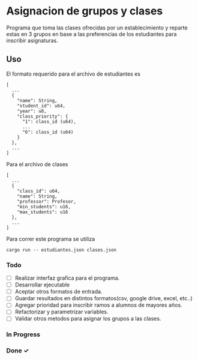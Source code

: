 # Asignacion de grupos y clases

Programa que toma las clases ofrecidas por un establecimiento y reparte estas en 3 grupos en base a las preferencias de los
estudiantes para inscribir asignaturas.

## Uso

El formato requerido para el archivo de estudiantes es
```
[
  ...
  {
    "name": String,
    "student_id": u64,
    "year": u8,
    "class_priority": {
      "1": class_id (u64),
      ...
      "6": class_id (u64)
    }
  },
  ...
]
```

Para el archivo de clases
```
[
  ...
  {
    "class_id": u64,
    "name": String,
    "professor": Profesor,
    "min_students": u16,
    "max_students": u16
  },
  ...
]
```

Para correr este programa se utiliza
```
cargo run -- estudiantes.json clases.json
```

### Todo

- [ ] Realizar interfaz grafica para el programa.
- [ ] Desarrollar ejecutable
- [ ] Aceptar otros formatos de entrada.
- [ ] Guardar resultados en distintos formatos(csv, google drive, excel, etc..)
- [ ] Agregar prioridad para inscribir ramos a alumnos de mayores años.
- [ ] Refactorizar y parametrizar variables.
- [ ] Validar otros metodos para asignar los grupos a las clases.

### In Progress

### Done ✓
